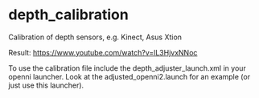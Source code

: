 # depth_calibration
Calibration of depth sensors, e.g. Kinect, Asus Xtion

Result: https://www.youtube.com/watch?v=lL3HjvxNNoc

To use the calibration file include the depth_adjuster_launch.xml in your openni launcher. Look at the adjusted_openni2.launch for an example (or just use this launcher).
